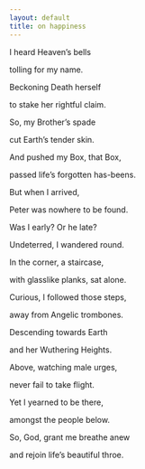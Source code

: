 ```yaml
---
layout: default
title: on happiness
---
```


I heard Heaven’s bells 

tolling for my name.

Beckoning Death herself

to stake her rightful claim.


So, my Brother’s spade 

cut Earth’s tender skin.

And pushed my Box, that Box,

passed life’s forgotten has-beens.


But when I arrived,

Peter was nowhere to be found.

Was I early?  Or he late?

Undeterred, I wandered round.


In the corner, a staircase,

with glasslike planks, sat alone.

Curious, I followed those steps,

away from Angelic trombones.


Descending towards Earth

and her Wuthering Heights.

Above, watching male urges,

never fail to take flight. 


Yet I yearned to be there,

amongst the people below.

So, God, grant me breathe anew

and rejoin life’s beautiful throe.

